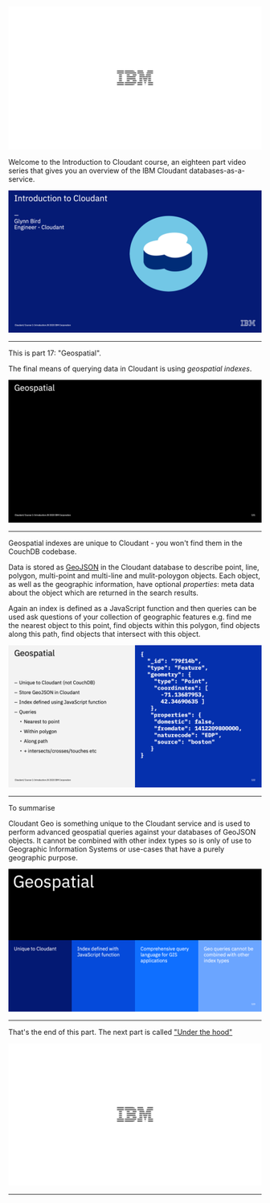 
![](slides/Slide0.png)

Welcome to the Introduction to Cloudant course, an eighteen part video series that gives you an overview of the IBM Cloudant databases-as-a-service.

![](slides/Slide1.png)

---

This is part 17: "Geospatial". 

The final means of querying data in Cloudant is using _geospatial indexes_.

![](slides/Slide121.png)

---

Geospatial indexes are unique to Cloudant - you won't find them in the CouchDB codebase. 

Data is stored as [GeoJSON](https://geojson.org/) in the Cloudant database to describe point, line, polygon, multi-point and multi-line and mulit-poloygon objects. Each object, as well as the geographic information, have optional _properties_: meta data about the object which are returned in the search results.

Again an index is defined as a JavaScript function and then queries can be used ask questions of your collection of geographic features e.g. find me the nearest object to this point, find objects within this polygon, find objects along this path, find objects that intersect with this object.

![](slides/Slide122.png)

---

To summarise

Cloudant Geo is something unique to the Cloudant service and is used to perform advanced geospatial queries against your databases of GeoJSON objects. It cannot be combined with other index types so is only of use to Geographic Information Systems or use-cases that have a purely geographic purpose.

![](slides/Slide123.png)

---

That's the end of this part. The next part is called ["Under the hood"](./Part&#32;18&#32;-&#32;Under&#32;the&#32;hood.md)
 
![](slides/Slide0.png)

---